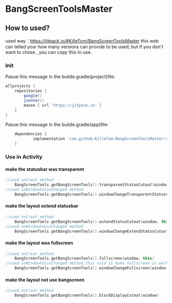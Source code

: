 # BangScreenToolsMaster
## How to used?
used way：https://jitpack.io/#KilleTom/BangScreenToolsMaster this web can telled your how many versions can provide to be used;
but if you don't want to chose , you can copy this to use.
### Init
Pasue this message in the builde.gradle(project)file:
```gradle
allprojects {
    repositories {
        google()
        jcenter()
        maven { url 'https://jitpack.io' }
    }
}

``` 
Pasue this message in the builde.gradle(app)file:
```gradle
	dependencies {
	        implementation 'com.github.KilleTom:BangScreenToolsMaster:v1.0.0'
	}
```
### Use in Activity
#### make the statusbar was transparent
```Kotlin
//used onCreat method
    BangScreenTools.getBangScreenTools().transparentStatusCutout(window, this)
//used onWindowFocusChanged method
    BangScreenTools.getBangScreenTools().windowChangeTransparentStatusCutout(window)
```
#### make the layout extend statusbar
```Kotlin
//used onCreat method
    BangScreenTools.getBangScreenTools().extendStatusCutout(window, this)
//used onWindowFocusChanged method
    BangScreenTools.getBangScreenTools().windowChangeExtendStatusCutout(window)
```
#### make the layout was fullscreen
```Kotlin
//used onCreat method
    BangScreenTools.getBangScreenTools().fullscreen(window, this)
//used onWindowFocusChanged method,this void is make fullscreen is worked.
    BangScreenTools.getBangScreenTools().windowChangeFullscreen(window)
```
#### make the layout not use bangscreen
```kotlin
//used onCreat method
    BangScreenTools.getBangScreenTools().blockDisplayCutout(window)
```
